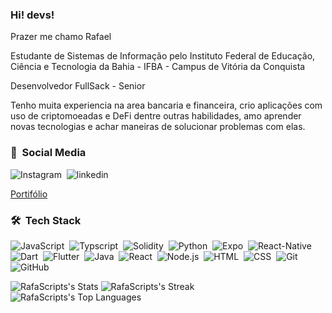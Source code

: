 ### Hi! devs!

Prazer me chamo Rafael

Estudante de Sistemas de Informação pelo Instituto Federal de Educação, Ciência e Tecnologia da Bahia - IFBA - Campus de Vitória da Conquista

Desenvolvedor FullSack - Senior

Tenho muita experiencia na area bancaria e financeira, crio aplicações com uso de criptomoeadas e DeFi dentre outras habilidades, amo aprender novas tecnologias e achar maneiras de solucionar problemas com elas.


### 📱 &nbsp;Social Media

![Instagram](https://img.shields.io/badge/Instagram-05122A?style=flat&logo=instagram&logoColor=white)&nbsp;
![linkedin](https://img.shields.io/badge/LinkedIn-05122A?style=flat&logo=linkedin&logoColor=white)&nbsp;

<a href="https://rafascripts.dev.br/?">Portifólio</a>

### 🛠 &nbsp;Tech Stack

![JavaScript](https://img.shields.io/badge/-JavaScript-05122A?style=flat&logo=javascript)&nbsp;
![Typscript](https://img.shields.io/badge/TypeScript-007ACC?style=for-the-badge&logo=typescript&logoColor=white)&nbsp;
![Solidity](https://img.shields.io/badge/Solidity-e6e6e6?style=for-the-badge&logo=solidity&logoColor=black)&nbsp;
![Python](https://img.shields.io/badge/Python-FFD43B?style=for-the-badge&logo=python&logoColor=blue)&nbsp;
![Expo](https://img.shields.io/badge/Expo-1B1F23?style=for-the-badge&logo=expo&logoColor=white)&nbsp;
![React-Native](https://img.shields.io/badge/React_Native-20232A?style=for-the-badge&logo=react&logoColor=61DAFB)&nbsp;
![Dart](https://img.shields.io/badge/Dart-0175C2?style=for-the-badge&logo=dart&logoColor=white)&nbsp;
![Flutter](https://img.shields.io/badge/Flutter-02569B?style=for-the-badge&logo=flutter&logoColor=white)&nbsp;
![Java](https://img.shields.io/badge/Java-05122A?style=flat&logo=java&logoColor=ED8B20)&nbsp;
![React](https://img.shields.io/badge/-React-05122A?style=flat&logo=react)&nbsp;
![Node.js](https://img.shields.io/badge/-Node.js-05122A?style=flat&logo=node.js)&nbsp;
![HTML](https://img.shields.io/badge/-HTML-05122A?style=flat&logo=HTML5)&nbsp;
![CSS](https://img.shields.io/badge/-CSS-05122A?style=flat&logo=CSS3&logoColor=1572B6)&nbsp;
![Git](https://img.shields.io/badge/-Git-05122A?style=flat&logo=git)&nbsp;
![GitHub](https://img.shields.io/badge/-GitHub-05122A?style=flat&logo=github)&nbsp;



![RafaScripts's Stats](https://github-readme-stats.vercel.app/api?username=RafaScripts&theme=tokyonight&show_icons=true&hide_border=false&count_private=true)
![RafaScripts's Streak](https://github-readme-streak-stats.herokuapp.com/?user=RafaScripts&theme=tokyonight&hide_border=false)
![RafaScripts's Top Languages](https://github-readme-stats.vercel.app/api/top-langs/?username=RafaScripts&theme=tokyonight&show_icons=true&hide_border=false&layout=compact)
